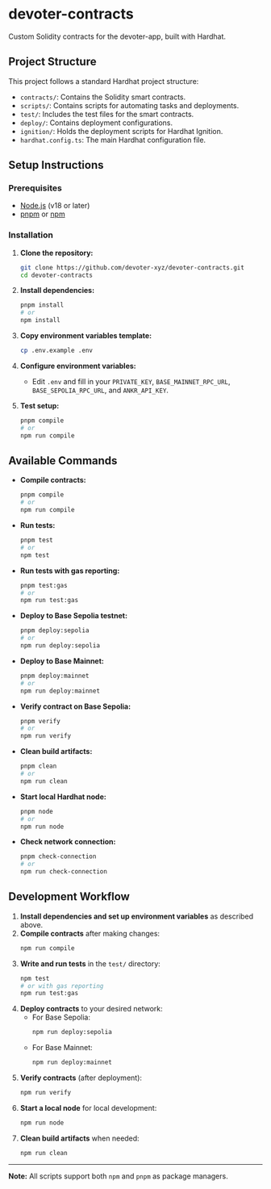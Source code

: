 # devoter-contracts

Custom Solidity contracts for the devoter-app, built with Hardhat.

## Project Structure

This project follows a standard Hardhat project structure:

- `contracts/`: Contains the Solidity smart contracts.
- `scripts/`: Contains scripts for automating tasks and deployments.
- `test/`: Includes the test files for the smart contracts.
- `deploy/`: Contains deployment configurations.
- `ignition/`: Holds the deployment scripts for Hardhat Ignition.
- `hardhat.config.ts`: The main Hardhat configuration file.

## Setup Instructions

### Prerequisites

- [Node.js](https://nodejs.org/en/) (v18 or later)
- [pnpm](https://pnpm.io/) or [npm](https://www.npmjs.com/)

### Installation

1. **Clone the repository:**
    ```bash
    git clone https://github.com/devoter-xyz/devoter-contracts.git
    cd devoter-contracts
    ```
2. **Install dependencies:**
    ```bash
    pnpm install
    # or
    npm install
    ```
3. **Copy environment variables template:**
    ```bash
    cp .env.example .env
    ```
4. **Configure environment variables:**
    - Edit `.env` and fill in your `PRIVATE_KEY`, `BASE_MAINNET_RPC_URL`, `BASE_SEPOLIA_RPC_URL`, and `ANKR_API_KEY`.

5. **Test setup:**
    ```bash
    pnpm compile
    # or
    npm run compile
    ```

## Available Commands

- **Compile contracts:**
  ```bash
  pnpm compile
  # or
  npm run compile
  ```
- **Run tests:**
  ```bash
  pnpm test
  # or
  npm test
  ```
- **Run tests with gas reporting:**
  ```bash
  pnpm test:gas
  # or
  npm run test:gas
  ```
- **Deploy to Base Sepolia testnet:**
  ```bash
  pnpm deploy:sepolia
  # or
  npm run deploy:sepolia
  ```
- **Deploy to Base Mainnet:**
  ```bash
  pnpm deploy:mainnet
  # or
  npm run deploy:mainnet
  ```
- **Verify contract on Base Sepolia:**
  ```bash
  pnpm verify
  # or
  npm run verify
  ```
- **Clean build artifacts:**
  ```bash
  pnpm clean
  # or
  npm run clean
  ```
- **Start local Hardhat node:**
  ```bash
  pnpm node
  # or
  npm run node
  ```
- **Check network connection:**
  ```bash
  pnpm check-connection
  # or
  npm run check-connection
  ```

## Development Workflow

1. **Install dependencies and set up environment variables** as described above.
2. **Compile contracts** after making changes:
    ```bash
    npm run compile
    ```
3. **Write and run tests** in the `test/` directory:
    ```bash
    npm test
    # or with gas reporting
    npm run test:gas
    ```
4. **Deploy contracts** to your desired network:
    - For Base Sepolia:
      ```bash
      npm run deploy:sepolia
      ```
    - For Base Mainnet:
      ```bash
      npm run deploy:mainnet
      ```
5. **Verify contracts** (after deployment):
    ```bash
    npm run verify
    ```
6. **Start a local node** for local development:
    ```bash
    npm run node
    ```
7. **Clean build artifacts** when needed:
    ```bash
    npm run clean
    ```

---

**Note:** All scripts support both `npm` and `pnpm` as package managers.

